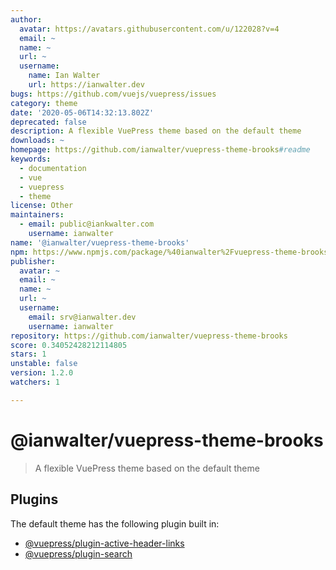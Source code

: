 ```yaml
---
author:
  avatar: https://avatars.githubusercontent.com/u/122028?v=4
  email: ~
  name: ~
  url: ~
  username:
    name: Ian Walter
    url: https://ianwalter.dev
bugs: https://github.com/vuejs/vuepress/issues
category: theme
date: '2020-05-06T14:32:13.802Z'
deprecated: false
description: A flexible VuePress theme based on the default theme
downloads: ~
homepage: https://github.com/ianwalter/vuepress-theme-brooks#readme
keywords:
  - documentation
  - vue
  - vuepress
  - theme
license: Other
maintainers:
  - email: public@iankwalter.com
    username: ianwalter
name: '@ianwalter/vuepress-theme-brooks'
npm: https://www.npmjs.com/package/%40ianwalter%2Fvuepress-theme-brooks
publisher:
  avatar: ~
  email: ~
  name: ~
  url: ~
  username:
    email: srv@ianwalter.dev
    username: ianwalter
repository: https://github.com/ianwalter/vuepress-theme-brooks
score: 0.34052428212114805
stars: 1
unstable: false
version: 1.2.0
watchers: 1

---
```


# @ianwalter/vuepress-theme-brooks
> A flexible VuePress theme based on the default theme

## Plugins

The default theme has the following plugin built in:

- [@vuepress/plugin-active-header-links](https://github.com/vuejs/vuepress/tree/master/packages/@vuepress/plugin-active-header-links)
- [@vuepress/plugin-search](https://github.com/vuejs/vuepress/tree/master/packages/%40vuepress/plugin-search)
